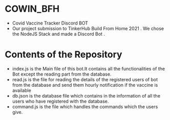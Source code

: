 # COWIN_BFH
* Covid Vaccine Tracker Discord BOT
* Our project submission to TinkerHub Build From Home 2021 . We chose the NodeJS Stack and made a Discord Bot .
# Contents of the Repository
* index.js is the Main file of this bot.It contains all the functionalities of the Bot except the reading part from the database.
* read.js is the file for reading the details of the registered users of bot from the database and send them hourly notification if the vaccine is available
* db.json is the database file which contains in the information of all the users who have registered with the database.
* command.js is the file which handles the commands which the users give.
